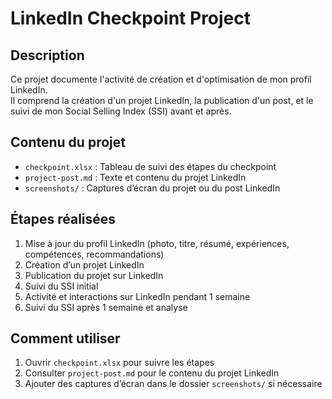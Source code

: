 # LinkedIn Checkpoint Project

## Description
Ce projet documente l'activité de création et d'optimisation de mon profil LinkedIn.  
Il comprend la création d'un projet LinkedIn, la publication d'un post, et le suivi de mon Social Selling Index (SSI) avant et après.

## Contenu du projet
- `checkpoint.xlsx` : Tableau de suivi des étapes du checkpoint
- `project-post.md` : Texte et contenu du projet LinkedIn
- `screenshots/` : Captures d’écran du projet ou du post LinkedIn

## Étapes réalisées
1. Mise à jour du profil LinkedIn (photo, titre, résumé, expériences, compétences, recommandations)
2. Création d’un projet LinkedIn
3. Publication du projet sur LinkedIn
4. Suivi du SSI initial
5. Activité et interactions sur LinkedIn pendant 1 semaine
6. Suivi du SSI après 1 semaine et analyse

## Comment utiliser
1. Ouvrir `checkpoint.xlsx` pour suivre les étapes
2. Consulter `project-post.md` pour le contenu du projet LinkedIn
3. Ajouter des captures d’écran dans le dossier `screenshots/` si nécessaire

